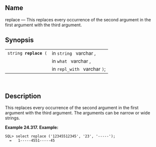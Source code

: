 <div id="fn_replace" class="refentry">

<div class="titlepage">

</div>

<div class="refnamediv">

## Name

replace — This replaces every occurrence of the second argument in the
first argument with the third argument.

</div>

<div class="refsynopsisdiv">

## Synopsis

<div id="fsyn_replace" class="funcsynopsis">

|                            |                              |
|----------------------------|------------------------------|
| `string `**`replace`**` (` | in `string ` varchar ,       |
|                            | in `what ` varchar ,         |
|                            | in `repl_with ` varchar `)`; |

<div class="funcprototype-spacer">

 

</div>

</div>

</div>

<div id="desc_13" class="refsect1">

## Description

This replaces every occurrence of the second argument in the first
argument with the third argument. The arguments can be narrow or wide
strings.

<div id="ex__20" class="example">

**Example 24.317. Example:**

<div class="example-contents">

``` programlisting
SQL> select replace ('12345512345', '23', '-----');
  =   1-----4551-----45
```

</div>

</div>

  

</div>

</div>
